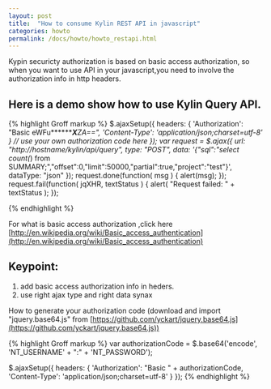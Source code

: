 ```yaml
---
layout: post
title:  "How to consume Kylin REST API in javascript"
categories: howto
permalink: /docs/howto/howto_restapi.html
---
```

Kypin securicty authorization is based on basic access authorization, so when you want to use API in your javascript,you need to involve the authorization info in http headers.


## Here is a demo show how to use Kylin Query API.
{% highlight Groff markup %}
$.ajaxSetup({
      headers: { 'Authorization': "Basic eWFu**********X***ZA==", 'Content-Type': 'application/json;charset=utf-8' } // use your own authorization code here
    });
    var request = $.ajax({
       url: "http://hostname/kylin/api/query",
       type: "POST",
       data: '{"sql":"select count(*) from SUMMARY;","offset":0,"limit":50000,"partial":true,"project":"test"}',
       dataType: "json"
    });
    request.done(function( msg ) {
       alert(msg);
    }); 
    request.fail(function( jqXHR, textStatus ) {
       alert( "Request failed: " + textStatus );
  });

{% endhighlight %}


For what is basic access authorization ,click here [http://en.wikipedia.org/wiki/Basic_access_authentication](http://en.wikipedia.org/wiki/Basic_access_authentication)

## Keypoint:
1. add basic access authorization info in heders.
2. use right ajax type and right data synax

How to generate your authorization code (download and import "jquery.base64.js" from [https://github.com/yckart/jquery.base64.js](https://github.com/yckart/jquery.base64.js))

{% highlight Groff markup %}
var authorizationCode = $.base64('encode', 'NT_USERNAME' + ":" + 'NT_PASSWORD');
 
$.ajaxSetup({
   headers: { 
    'Authorization': "Basic " + authorizationCode, 
    'Content-Type': 'application/json;charset=utf-8' 
   }
});
{% endhighlight %}
